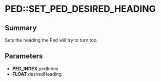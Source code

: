 # PED::SET_PED_DESIRED_HEADING

## Summary
Sets the heading the Ped will try to turn too.

## Parameters
* **PED_INDEX** pedIndex
* **FLOAT** desiredHeading
